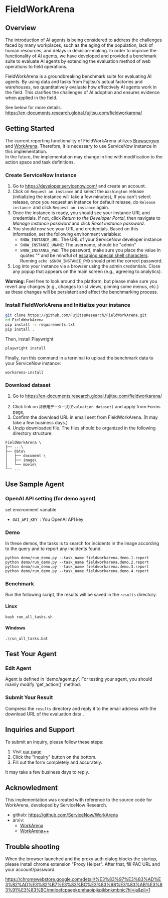 # FieldWorkArena

## Overview

The introduction of AI agents is being considered to address the challenges faced by many workplaces, such as the aging of the population, lack of human resources, and delays in decision-making. In order to improve the functionality of AI agents, we have developed and provided a benchmark suite to evaluate AI agents by extending the evaluation method of web operations to field operations.

FieldWorkArena is a groundbreaking benchmark suite for evaluating AI agents. By using data and tasks from Fujitsu's actual factories and warehouses, we quantitatively evaluate how effectively AI agents work in the field. This clarifies the challenges of AI adoption and ensures evidence when applied in the field.

See below for more details. \
https://en-documents.research.global.fujitsu.com/fieldworkarena/

## Getting Started
The current reporting functionality of FieldWorkArena utilizes
[Browsergym](https://github.com/ServiceNow/BrowserGym) and [WorkArena](https://github.com/ServiceNow/WorkArena). Therefore, it is necessary to use ServiceNow instance in this implementation. \
In the future, the implementation may change in line with modification to the action space and task definitions.

### Create ServiceNow Instance
1. Go to https://developer.servicenow.com/ and create an account.
2. Click on `Request an instance` and select the `Washington` release (initializing the instance will take a few minutes),
   If you can't select release, once you request an instance for default release, do `Release instance `and click `Request an instance` again.
3. Once the instance is ready, you should see your instance URL and credentials. If not, click _Return to the Developer Portal_, then navigate to _Manage instance password_ and click _Reset instance password_.
4. You should now see your URL and credentials. Based on this information, set the following environment variables:
    * `SNOW_INSTANCE_URL`: The URL of your ServiceNow developer instance
    * `SNOW_INSTANCE_UNAME`: The username, should be "admin"
    * `SNOW_INSTANCE_PWD`: The password, make sure you place the value in quotes "" and be mindful of [escaping special shell characters](https://onlinelinuxtools.com/escape-shell-characters). Running `echo $SNOW_INSTANCE_PWD` should print the correct password.
5. Log into your instance via a browser using the admin credentials. Close any popup that appears on the main screen (e.g., agreeing to analytics).

**Warning:** Feel free to look around the platform, but please make sure you revert any changes (e.g., changes to list views, pinning some menus, etc.) as these changes will be persistent and affect the benchmarking process.

### Install FieldWorkArena and  Initialize your instance

```bash
git clone https://github.com/FujitsuResearch/FieldWorkArena.git
cd FieldWorkArena
pip install -r requirements.txt
pip install .
```
Then, install Playwright
```bash
playwright install
```
Finally, run this command in a terminal to upload the benchmark data to your ServiceNow instance:
```
workarena-install
```

### Download dataset 
1. Go to https://en-documents.research.global.fujitsu.com/fieldworkarena/ .
2. Click link on `評価用データ一式(Evaluation dataset)` and apply from Forms page,
3. Confirm the download URL in email sent from FieldWorkArena. (It may take a few business days.)
4. Unzip downloaded file. The files should be organized in the following directory structure:
```
FieldWorkArena \
├── ...\
├── data\
│   ├── document \
│   ├── image\
│   └── movie\
└── ...
```
## Use Sample Agent

### OpenAI API setting (for demo agent)
set environment variable
* `OAI_API_KEY `: You OpenAI API key 

### Demo
In these demos, the tasks is to search for incidents in the image according to the query and to report any incidents found.
```
python demo/run_demo.py --task_name fieldworkarena.demo.1.report 
python demo/run_demo.py --task_name fieldworkarena.demo.2.report 
python demo/run_demo.py --task_name fieldworkarena.demo.3.report 
python demo/run_demo.py --task_name fieldworkarena.demo.4.report 
```

### Benchmark
Run the following script, the results will be saved in the `results` directory.
#### Linux 
```
bash run_all_tasks.sh
```
#### Windows
```
.\run_all_tasks.bat
```
## Test Your Agent 
### Edit Agent
Agent is defined in 'demo/agent.py'.
For testing your agent, you should mainly modify 'get_action()' method.

### Submit Your Result
Compress the `results` directory and reply it to the email address with the download URL of the evaluation data .


## Inquiries and Support

To submit an inquiry, please follow these steps:

1. Visit [our page](https://en-documents.research.global.fujitsu.com/fieldworkarena/)
2. Click the "Inquiry" button on the bottom.
3. Fill out the form completely and accurately.

It may take a few business days to reply.

## Acknowledment
This implementation was created with reference to the source code for WorkArena, developed by ServiceNow Research.
- github: https://github.com/ServiceNow/WorkArena
- arxiv: 
    * [WorkArena](https://arxiv.org/pdf/2403.07718)
    * [WorkArena++](https://arxiv.org/pdf/2407.05291)

## Trouble shooting 
When the browser launched and the proxy auth dialog blocks the startup, please install chrome extension "Proxy Helper". After that, fill PAC URL and your account/password.

https://chromewebstore.google.com/detail/%E3%83%97%E3%83%AD%E3%82%AD%E3%82%B7%E3%83%BC%E3%83%98%E3%83%AB%E3%83%91%E3%83%BC/mnloefcpaepkpmhaoipjkpikbnkmbnic?hl=ja&pli=1

